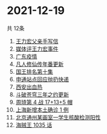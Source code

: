 # 2021-12-19
  共 12条

  <!-- BEGIN -->
  <!-- 最后更新时间:Sun Dec 19 2021 14:10:00 GMT+0000 (Coordinated Universal Time) -->
  1. [王力宏父亲手写信](https://www.zhihu.com/search?q=王力宏父亲)
1. [媒体评王力宏事件](https://www.zhihu.com/search?q=王力宏事件)
1. [广东疫情](https://www.zhihu.com/search?q=广东疫情)
1. [凡人修仙传年番更新](https://www.zhihu.com/search?q=凡人修仙传)
1. [国王排名第十集](https://www.zhihu.com/search?q=国王排名)
1. [申通站点回应抛扔快递](https://www.zhihu.com/search?q=申通)
1. [西安出血热](https://www.zhihu.com/search?q=出血热)
1. [斗破苍穹三年之约更新](https://www.zhihu.com/search?q=斗破苍穹三年之约)
1. [周琦第 4 战 17+13+5 帽](https://www.zhihu.com/search?q=周琦)
1. [上海新增本土确诊 1 例](https://www.zhihu.com/search?q=上海疫情)
1. [北京通州某画室一学生核酸检测阳性](https://www.zhihu.com/search?q=北京疫情)
1. [海贼王 1035 话](https://www.zhihu.com/search?q=海贼王)
  <!-- END -->
  